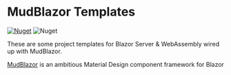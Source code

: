 # MudBlazor Templates

<a href="https://www.nuget.org/packages/GeekHour.AspNetCore.MudBlazor.Templates/"><img alt="Nuget" src="https://img.shields.io/nuget/v/GeekHour.AspNetCore.MudBlazor.Templates?style=for-the-badge"></a> <img alt="Nuget" src="https://img.shields.io/nuget/dt/GeekHour.AspNetCore.MudBlazor.Templates?style=for-the-badge">

These are some project templates for Blazor Server & WebAssembly wired up with MudBlazor.

[MudBlazor](https://github.com/Garderoben/MudBlazor) is an ambitious Material Design component framework for Blazor
